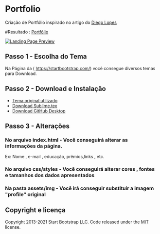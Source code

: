 # Portfolio 
Criação de Portfólio inspirado no artigo do [Diego Lopes](https://lopesdiego12.medium.com/como-criar-um-portf%C3%B3lio-de-maneira-simples-com-o-dom%C3%ADnio-github-io-8d4b8c3ba138)

#Resultado : [Portfólio]( https://annakcmaciel.github.io/portfolio/ )

[![Landing Page Preview](https://miro.medium.com/max/1400/1*T6N39dXX9hWO_yObsK72TQ.png)](https://annakcmaciel.github.io/portfolio/)

## Passo 1 - Escolha do Tema
Na Página da ( https://startbootstrap.com/) você consegue diversos temas para Download.

## Passo 2 - Download e Instalação

* [Tema original utilizado](https://startbootstrap.com/theme/resume)
* [Download Sublime.tex](https://www.sublimetext.com/)
* [Download GitHub Desktop](https://desktop.github.com/)

## Passo 3 - Alterações

### No arquivo index.html - Você conseguirá alterar as informações da página. 
Ex: Nome , e-mail , educação, prêmios,links , etc. 

### No arquivo css/styles - Você conseguirá alterar cores , fontes e tamanhos dos dados apresentados

### Na pasta assets/img - Você irá conseguir substituir a imagem "profile" original 


## Copyright e licença

Copyright 2013-2021 Start Bootstrap LLC. Code released under the [MIT](https://github.com/StartBootstrap/startbootstrap-landing-page/blob/master/LICENSE) license.

